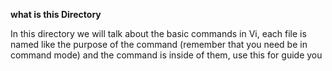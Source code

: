 **what is this Directory**

In this directory we will talk about the basic commands in Vi, each 
file is named like the purpose of the command (remember that you 
need be in command mode) and the command is inside of them, use this for guide you
